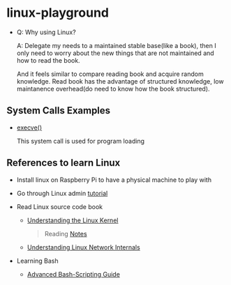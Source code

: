 # linux-playground


- Q: Why using Linux?

  A: Delegate my needs to a maintained stable base(like a book), then I only need to worry about the new things that are not maintained and how to read the book.
    
   And it feels similar to compare reading book and acquire random knowledge. Read book has the advantage of structured knowledge, low maintanence overhead(do need to know how the book structured).

## System Calls Examples

- [execve()](./systemcalls/execve/main.c)

  This system call is used for program loading

## References to learn Linux 

- Install linux on Raspberry Pi to have a physical machine to play with

- Go through Linux admin [tutorial](https://www.tutorialspoint.com/linux_admin/index.htm)

- Read Linux source code book

    - [Understanding the Linux Kernel](https://book.douban.com/subject/1776614/)

      > Reading [Notes](./Understanding_Linux_Kernel)

    - [Understanding Linux Network Internals](https://book.douban.com/subject/1475839/)

- Learning Bash

    - [Advanced Bash-Scripting Guide](https://tldp.org/LDP/abs/html/)

